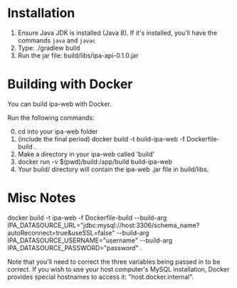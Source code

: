 # Installation
1. Ensure Java JDK is installed (Java 8). If it's installed, you'll have the commands `java` and `javac`
2. Type: ./gradlew build
3. Run the jar file: build/libs/ipa-api-0.1.0.jar

# Building with Docker
You can build ipa-web with Docker.

Run the following commands:

0. cd into your ipa-web folder
1. (include the final period) docker build -t build-ipa-web -f Dockerfile-build .
2. Make a directory in your ipa-web called 'build'
3. docker run -v $(pwd)/build:/app/build build-ipa-web
4. Your build/ directory will contain the ipa-web .jar file in build/libs.

# Misc Notes
docker build -t ipa-web -f Dockerfile-build --build-arg IPA_DATASOURCE_URL="jdbc:mysql://host:3306/schema_name?autoReconnect=true&useSSL=false" --build-arg IPA_DATASOURCE_USERNAME="username" --build-arg IPA_DATASOURCE_PASSWORD="password" .

Note that you'll need to correct the three variables being passed in to be correct. If you wish
to use your host computer's MySQL installation, Docker provides special hostnames to access it:
"host.docker.internal".
